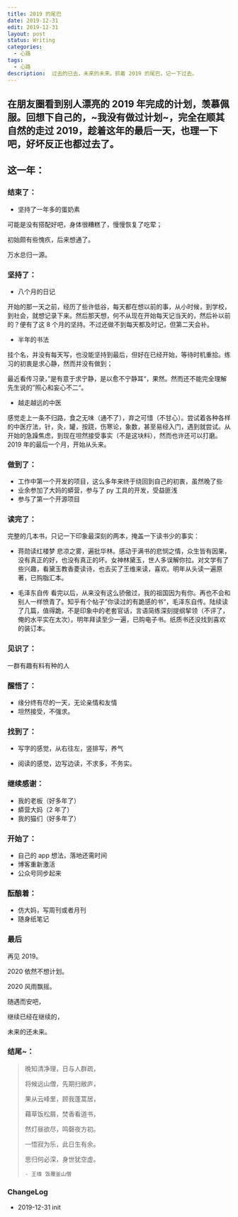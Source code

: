 ```yaml
---
title: 2019 的尾巴
date: 2019-12-31
edit: 2019-12-31
layout: post
status: Writing
categories:
  - 心路
tags:
  - 心路
description:  过去的已去，未来的未来。抓着 2019 的尾巴，记一下过去。
---
```


在朋友圈看到别人漂亮的 2019 年完成的计划，羡慕佩服。回想下自己的，~我没有做过计划~，完全在顺其自然的走过 2019，趁着这年的最后一天，也理一下吧，好坏反正也都过去了。
---
这一年：
---

### 结束了：

  - 坚持了一年多的蛋奶素
  
  可能是没有搭配好吧，身体很糟糕了，慢慢恢复了吃荤；

  初始颇有些愧疚，后来想通了。
  
  万水总归一源。

### 坚持了：

- 八个月的日记

开始的那一天之前，经历了些许低谷，每天都在想以前的事，从小时候，到学校，到社会，就想记录下来。然后那天想，何不从现在开始每天记当天的，然后补以前的？便有了这 8 个月的坚持。不过还做不到每天都及时记，但第二天会补。

- 半年的书法

挂个名，并没有每天写，也没能坚持到最后，但好在已经开始，等待时机重拾。练习的初衷是求心静，然而并没有做到；

最近看传习录，”是有意于求宁静，是以愈不宁静耳“，果然。然而还不能完全理解先生说的”照心和妄心不二“。

- 越走越远的中医

感觉走上一条不归路，食之无味（通不了），弃之可惜（不甘心）。尝试着各种各样的中医疗法，针，灸，罐，按跷，伤寒论，象数，甚至易经入门，遇到就尝试。从开始的急躁焦虑，到现在坦然接受事实（不是这块料），然而也许还可以打磨。2019 年的最后一个月，开始从头来。

### 做到了：

- 工作中第一个开发的项目，这么多年来终于绕回到自己的初衷，虽然晚了些
- 业余参加了大妈的蟒营，参与了 py 工具的开发，受益匪浅
- 参与了第一个开源项目

### 读完了：

完整的几本书，只记一下印象最深刻的两本，掩盖一下读书少的事实：

- 蒋勋读红楼梦
  悲凉之雾，遍批华林。感动于满书的悲悯之情，众生皆有因果，没有真正的好，也没有真正的坏。女神林黛玉，世人多误解你拉。对文学有了些兴趣，看黛玉教香菱读诗，也去买了王维来读，喜欢。明年从头读一遍原著，已购脂汇本。

- 毛泽东自传
  看完以后，从来没有这么骄傲过，我的祖国因为有你。再也不会和别人一样愤青了。知乎有个帖子”你读过的有跪感的书“，毛泽东自传。陆续读了几篇，值得跪，不是印象中的老套官话，言语简练深刻提纲挈领（不评了，俺的水平实在太次）。明年拜读至少一遍，已购电子书。纸质书还没找到喜欢的装订本。

### 见识了：

一群有趣有料有种的人
  
### 醒悟了：

- 缘分终有尽的一天，无论亲情和友情
- 坦然接受，不强求。

### 找到了：

- 写字的感觉，从右往左，竖排写，养气
  
- 阅读的感觉，边写边读，不求多，不务实。

### 继续感谢：

- 我的老板（好多年了）
- 蟒营大妈（2 年了）
- 我的猫们（好多年了）

### 开始了：

- 自己的 app 想法，落地还需时间
- 博客重新激活
- 公众号同步起来

### 酝酿着：

- 仿大妈，写周刊或者月刊
- 随身纸笔记 

### 最后

再见 2019。

2020 依然不想计划。

2020 风雨飘摇。

随遇而安吧，

继续已经在继续的，

未来的还未来。

### 结尾~：

> 晚知清净理，日与人群疏，
> 
> 将候远山僧，先期扫敝庐，
> 
> 果从云峰里，顾我蓬蒿居，
> 
> 藉草饭松屑，焚香看道书，
> 
> 然灯昼欲尽，鸣磬夜方初。
> 
> 一悟寂为乐，此日生有余。
> 
> 思归何必深，身世犹空虚。
> 
>     - 王维 饭覆釜山僧

### ChangeLog
- 2019-12-31 init